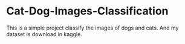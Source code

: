 # Cat-Dog-Images-Classification
This is a simple project classify the images of dogs and cats. And my dataset is download in kaggle.
